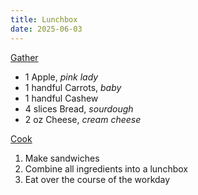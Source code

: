 ```yaml
---
title: Lunchbox
date: 2025-06-03
---
```

[Gather](gathering.md)
- 1 Apple, *pink lady*
- 1 handful Carrots, *baby*
- 1 handful Cashew
- 4 slices Bread, *sourdough*
- 2 oz Cheese, *cream cheese*

[Cook](cooking.md)
1. Make sandwiches
2. Combine all ingredients into a lunchbox
3. Eat over the course of the workday